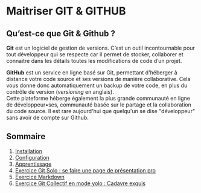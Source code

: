 # Maitriser GIT & GITHUB

## Qu’est-ce que Git & Github ?
**Git** est un logiciel de gestion de versions. C’est un outil incontournable pour tout développeur qui se respecte car il permet de stocker, collaborer et connaitre dans les détails toutes les modifications de code d’un projet.

**GitHub** est un service en ligne basé sur Git, permettant d'héberger à distance votre code source et ses versions de manière collaborative. Cela vous donne donc automatiquement un backup de votre code, en plus du contrôle de version (*versioning* en anglais).  
Cette plateforme héberge également la plus grande communauté en ligne de développeur•ses, communauté basée sur le partage et la collaboration du code source.  Il est rare aujourd'hui que quelqu'un se dise "développeur" sans avoir de compte sur Github.

## Sommaire

1. [Installation](git-installation.md)
2. [Configuration](git-configuration.md)
3. [Apprentissage](git-training.md)
4. [Exercice Git Solo : se faire une page de présentation pro](exercice-markdown-individuel.md)
5. [Exercice Markdown](exo-markdown.md)
6. [Exercice Git Collectif en mode yolo : Cadavre exquis](exercice-git-cadavre-exquis.md)
